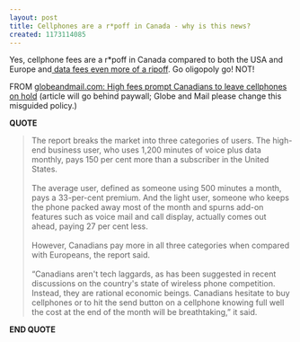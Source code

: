 ```yaml
---
layout: post
title: Cellphones are a r*poff in Canada - why is this news?
created: 1173114085
---
```

<p> Yes, cellphone fees are a r*poff in Canada compared to both the USA and Europe and<a href="/rt/archives/2006/03/05/fido-mobile-data-is-a-ripoff-if-you-arent-grandfathered-with-an-unlimited-dataplan"> data fees even more of a ripoff</a>. Go oligopoly go! NOT! </p><p> FROM <a href="http://www.theglobeandmail.com/servlet/story/RTGAM.20070305.r-wireless05/BNStory/Technology/?page=rss&amp;id=RTGAM.20070305.r-wireless05">globeandmail.com: High fees prompt Canadians to leave cellphones on hold</a> (article will go behind paywall; Globe and Mail please change this misguided policy.) </p><p> <strong>QUOTE</strong> </p><blockquote> The report breaks the market into three categories of users. The high-end business user, who uses 1,200 minutes of voice plus data monthly, pays 150 per cent more than a subscriber in the United States. <br /> <br />The average user, defined as someone using 500 minutes a month, pays a 33-per-cent premium. And the light user, someone who keeps the phone packed away most of the month and spurns add-on features such as voice mail and call display, actually comes out ahead, paying 27 per cent less. <br /> <br />However, Canadians pay more in all three categories when compared with Europeans, the report said. <br /> <br />&ldquo;Canadians aren&#39;t tech laggards, as has been suggested in recent discussions on the country&#39;s state of wireless phone competition. Instead, they are rational economic beings. Canadians hesitate to buy cellphones or to hit the send button on a cellphone knowing full well the cost at the end of the month will be breathtaking,&rdquo; it said. </blockquote><p> <strong>END QUOTE</strong> </p>
